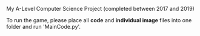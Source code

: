 My A-Level Computer Science Project (completed between 2017 and 2019)

To run the game, please place all **code** and **individual image** files into one folder and run 'MainCode.py'.
